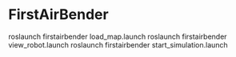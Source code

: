 # FirstAirBender

roslaunch firstairbender load_map.launch
roslaunch firstairbender view_robot.launch
roslaunch firstairbender start_simulation.launch
